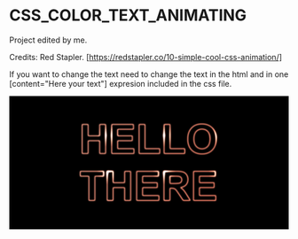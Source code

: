 # CSS_COLOR_TEXT_ANIMATING

Project edited by me.

Credits: Red Stapler. [https://redstapler.co/10-simple-cool-css-animation/]

If you want to change the text need to change the text in the html and in one [content="Here your text"] expresion included in the css file.

![header image](https://raw.githubusercontent.com/Kaory-lang/CSS_COLOR_TEXT_ANIMATING/main/COLOR_TEXT_ANIM_EFFECT_PRUB.png)
